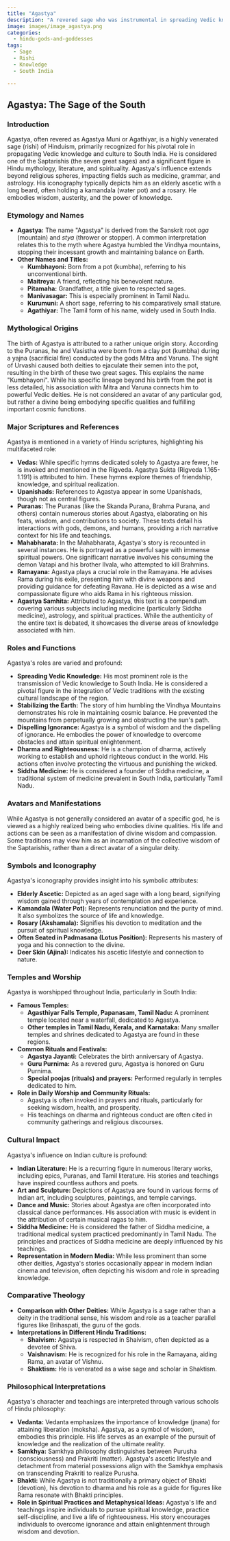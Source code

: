 ```yaml
---
title: "Agastya"
description: "A revered sage who was instrumental in spreading Vedic knowledge to South India."
image: images/image_agastya.png
categories:
  - hindu-gods-and-goddesses
tags:
  - Sage
  - Rishi
  - Knowledge
  - South India

---
```


## Agastya: The Sage of the South

### Introduction

Agastya, often revered as Agastya Muni or Agathiyar, is a highly venerated sage (rishi) of Hinduism, primarily recognized for his pivotal role in propagating Vedic knowledge and culture to South India. He is considered one of the Saptarishis (the seven great sages) and a significant figure in Hindu mythology, literature, and spirituality. Agastya's influence extends beyond religious spheres, impacting fields such as medicine, grammar, and astrology. His iconography typically depicts him as an elderly ascetic with a long beard, often holding a kamandala (water pot) and a rosary. He embodies wisdom, austerity, and the power of knowledge.

###  Etymology and Names

*   **Agastya:** The name "Agastya" is derived from the Sanskrit root *aga* (mountain) and *stya* (thrower or stopper). A common interpretation relates this to the myth where Agastya humbled the Vindhya mountains, stopping their incessant growth and maintaining balance on Earth.
*   **Other Names and Titles:**
    *   **Kumbhayoni:** Born from a pot (kumbha), referring to his unconventional birth.
    *   **Maitreya:** A friend, reflecting his benevolent nature.
    *   **Pitamaha:** Grandfather, a title given to respected sages.
    *   **Manivasagar:** This is especially prominent in Tamil Nadu.
    *   **Kurumuni:** A short sage, referring to his comparatively small stature.
    *   **Agathiyar:** The Tamil form of his name, widely used in South India.

###  Mythological Origins

The birth of Agastya is attributed to a rather unique origin story. According to the Puranas, he and Vasistha were born from a clay pot (kumbha) during a yajna (sacrificial fire) conducted by the gods Mitra and Varuna.  The sight of Urvashi caused both deities to ejaculate their semen into the pot, resulting in the birth of these two great sages.  This explains the name "Kumbhayoni". While his specific lineage beyond his birth from the pot is less detailed, his association with Mitra and Varuna connects him to powerful Vedic deities.  He is not considered an avatar of any particular god, but rather a divine being embodying specific qualities and fulfilling important cosmic functions.

###  Major Scriptures and References

Agastya is mentioned in a variety of Hindu scriptures, highlighting his multifaceted role:

*   **Vedas:** While specific hymns dedicated solely to Agastya are fewer, he is invoked and mentioned in the Rigveda. Agastya Sukta (Rigveda 1.165-1.191) is attributed to him. These hymns explore themes of friendship, knowledge, and spiritual realization.
*   **Upanishads:**  References to Agastya appear in some Upanishads, though not as central figures.
*   **Puranas:** The Puranas (like the Skanda Purana, Brahma Purana, and others) contain numerous stories about Agastya, elaborating on his feats, wisdom, and contributions to society.  These texts detail his interactions with gods, demons, and humans, providing a rich narrative context for his life and teachings.
*   **Mahabharata:**  In the Mahabharata, Agastya's story is recounted in several instances.  He is portrayed as a powerful sage with immense spiritual powers.  One significant narrative involves his consuming the demon Vatapi and his brother Ilvala, who attempted to kill Brahmins.
*   **Ramayana:**  Agastya plays a crucial role in the Ramayana. He advises Rama during his exile, presenting him with divine weapons and providing guidance for defeating Ravana. He is depicted as a wise and compassionate figure who aids Rama in his righteous mission.
*   **Agastya Samhita:** Attributed to Agastya, this text is a compendium covering various subjects including medicine (particularly Siddha medicine), astrology, and spiritual practices. While the authenticity of the entire text is debated, it showcases the diverse areas of knowledge associated with him.

###  Roles and Functions

Agastya's roles are varied and profound:

*   **Spreading Vedic Knowledge:** His most prominent role is the transmission of Vedic knowledge to South India. He is considered a pivotal figure in the integration of Vedic traditions with the existing cultural landscape of the region.
*   **Stabilizing the Earth:** The story of him humbling the Vindhya Mountains demonstrates his role in maintaining cosmic balance. He prevented the mountains from perpetually growing and obstructing the sun's path.
*   **Dispelling Ignorance:**  Agastya is a symbol of wisdom and the dispelling of ignorance. He embodies the power of knowledge to overcome obstacles and attain spiritual enlightenment.
*   **Dharma and Righteousness:** He is a champion of dharma, actively working to establish and uphold righteous conduct in the world. His actions often involve protecting the virtuous and punishing the wicked.
*   **Siddha Medicine:** He is considered a founder of Siddha medicine, a traditional system of medicine prevalent in South India, particularly Tamil Nadu.

###  Avatars and Manifestations

While Agastya is not generally considered an avatar of a specific god, he is viewed as a highly realized being who embodies divine qualities. His life and actions can be seen as a manifestation of divine wisdom and compassion. Some traditions may view him as an incarnation of the collective wisdom of the Saptarishis, rather than a direct avatar of a singular deity.

###  Symbols and Iconography

Agastya's iconography provides insight into his symbolic attributes:

*   **Elderly Ascetic:** Depicted as an aged sage with a long beard, signifying wisdom gained through years of contemplation and experience.
*   **Kamandala (Water Pot):** Represents renunciation and the purity of mind. It also symbolizes the source of life and knowledge.
*   **Rosary (Akshamala):** Signifies his devotion to meditation and the pursuit of spiritual knowledge.
*   **Often Seated in Padmasana (Lotus Position):** Represents his mastery of yoga and his connection to the divine.
*   **Deer Skin (Ajina):** Indicates his ascetic lifestyle and connection to nature.

###  Temples and Worship

Agastya is worshipped throughout India, particularly in South India:

*   **Famous Temples:**
    *   **Agasthiyar Falls Temple, Papanasam, Tamil Nadu:**  A prominent temple located near a waterfall, dedicated to Agastya.
    *   **Other temples in Tamil Nadu, Kerala, and Karnataka:** Many smaller temples and shrines dedicated to Agastya are found in these regions.
*   **Common Rituals and Festivals:**
    *   **Agastya Jayanti:** Celebrates the birth anniversary of Agastya.
    *   **Guru Purnima:**  As a revered guru, Agastya is honored on Guru Purnima.
    *   **Special poojas (rituals) and prayers:**  Performed regularly in temples dedicated to him.
*   **Role in Daily Worship and Community Rituals:**
    *   Agastya is often invoked in prayers and rituals, particularly for seeking wisdom, health, and prosperity.
    *   His teachings on dharma and righteous conduct are often cited in community gatherings and religious discourses.

###  Cultural Impact

Agastya's influence on Indian culture is profound:

*   **Indian Literature:** He is a recurring figure in numerous literary works, including epics, Puranas, and Tamil literature. His stories and teachings have inspired countless authors and poets.
*   **Art and Sculpture:** Depictions of Agastya are found in various forms of Indian art, including sculptures, paintings, and temple carvings.
*   **Dance and Music:**  Stories about Agastya are often incorporated into classical dance performances. His association with music is evident in the attribution of certain musical ragas to him.
*   **Siddha Medicine:** He is considered the father of Siddha medicine, a traditional medical system practiced predominantly in Tamil Nadu. The principles and practices of Siddha medicine are deeply influenced by his teachings.
*   **Representation in Modern Media:**  While less prominent than some other deities, Agastya's stories occasionally appear in modern Indian cinema and television, often depicting his wisdom and role in spreading knowledge.

###  Comparative Theology

*   **Comparison with Other Deities:** While Agastya is a sage rather than a deity in the traditional sense, his wisdom and role as a teacher parallel figures like Brihaspati, the guru of the gods.
*   **Interpretations in Different Hindu Traditions:**
    *   **Shaivism:** Agastya is respected in Shaivism, often depicted as a devotee of Shiva.
    *   **Vaishnavism:** He is recognized for his role in the Ramayana, aiding Rama, an avatar of Vishnu.
    *   **Shaktism:** He is venerated as a wise sage and scholar in Shaktism.

###  Philosophical Interpretations

Agastya's character and teachings are interpreted through various schools of Hindu philosophy:

*   **Vedanta:**  Vedanta emphasizes the importance of knowledge (jnana) for attaining liberation (moksha). Agastya, as a symbol of wisdom, embodies this principle. His life serves as an example of the pursuit of knowledge and the realization of the ultimate reality.
*   **Samkhya:**  Samkhya philosophy distinguishes between Purusha (consciousness) and Prakriti (matter). Agastya's ascetic lifestyle and detachment from material possessions align with the Samkhya emphasis on transcending Prakriti to realize Purusha.
*   **Bhakti:**  While Agastya is not traditionally a primary object of Bhakti (devotion), his devotion to dharma and his role as a guide for figures like Rama resonate with Bhakti principles.
*   **Role in Spiritual Practices and Metaphysical Ideas:** Agastya's life and teachings inspire individuals to pursue spiritual knowledge, practice self-discipline, and live a life of righteousness. His story encourages individuals to overcome ignorance and attain enlightenment through wisdom and devotion.

